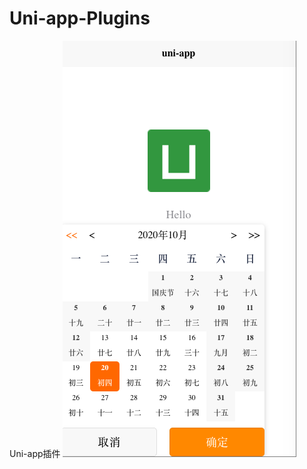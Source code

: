 # Uni-app-Plugins
Uni-app插件
![日期选择插件](https://github.com/JuShiDeveloper/Uni-app-Plugins/blob/master/Test-Calendar/static/date.png)
